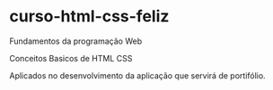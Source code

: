 # curso-html-css-feliz

Fundamentos da programação Web 

Conceitos Basicos de HTML CSS

Aplicados no desenvolvimento da aplicação que servirá de portifólio.
